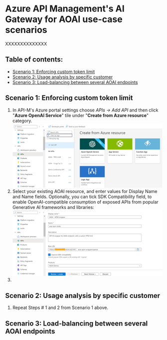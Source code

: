 # Azure API Management's AI Gateway for AOAI use-case scenarios

XXXXXXXXXXXXXX

## Table of contents:
- [Scenario 1: Enforcing custom token limit]()
- [Scenario 2: Usage analysis by specific customer]()
- [Scenario 3: Load-balancing between several AOAI endpoints]()

## Scenario 1: Enforcing custom token limit
1. In API-M's Azure portal settings choose _APIs -> Add API_ and then click "**Azure OpenAI Service**" tile under "**Create from Azure resource**" category.
![APIM - Adding APIs for AOAI](/images/apim_api_add.png)
2. Select your existing AOAI resource, and enter values for Display Name and Name fields. Optionally, you can tick SDK Compatibility field, to enable OpenAI-compatible consumption of exposed APIs from popular Generative AI frameworks and libraries:
![APIM - Defining AOAI endpoint](/images/apim_aoai_ep.png)
3. 

## Scenario 2: Usage analysis by specific customer
1. Repeat Steps # 1 and 2 from Scenario 1 above.

## Scenario 3: Load-balancing between several AOAI endpoints
